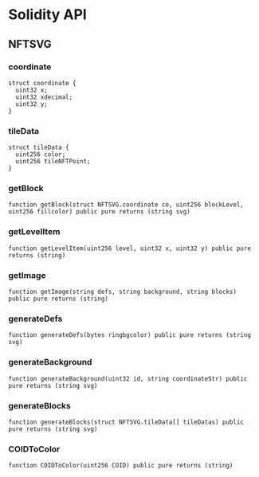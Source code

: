 # Solidity API

## NFTSVG

### coordinate

```solidity
struct coordinate {
  uint32 x;
  uint32 xdecimal;
  uint32 y;
}
```

### tileData

```solidity
struct tileData {
  uint256 color;
  uint256 tileNFTPoint;
}
```

### getBlock

```solidity
function getBlock(struct NFTSVG.coordinate co, uint256 blockLevel, uint256 fillcolor) public pure returns (string svg)
```

### getLevelItem

```solidity
function getLevelItem(uint256 level, uint32 x, uint32 y) public pure returns (string)
```

### getImage

```solidity
function getImage(string defs, string background, string blocks) public pure returns (string)
```

### generateDefs

```solidity
function generateDefs(bytes ringbgcolor) public pure returns (string svg)
```

### generateBackground

```solidity
function generateBackground(uint32 id, string coordinateStr) public pure returns (string svg)
```

### generateBlocks

```solidity
function generateBlocks(struct NFTSVG.tileData[] tileDatas) public pure returns (string svg)
```

### COIDToColor

```solidity
function COIDToColor(uint256 COID) public pure returns (string)
```

